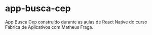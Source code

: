 # app-busca-cep
App Busca Cep construído durante as aulas de React Native do curso Fábrica de Aplicativos com Matheus Fraga.
